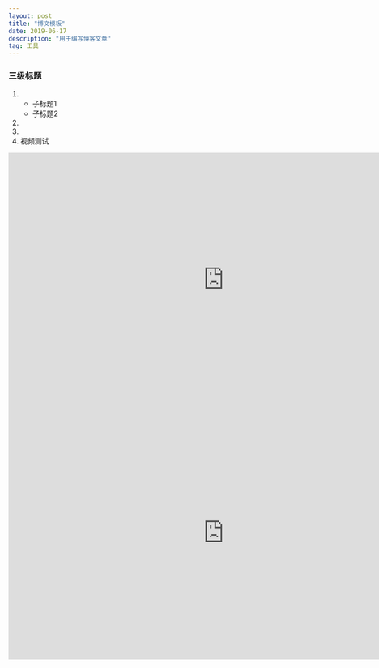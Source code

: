 ```yaml
---
layout: post
title: "博文模板"
date: 2019-06-17
description: "用于编写博客文章"
tag: 工具
---
```


### 三级标题

1.  
   *   子标题1
     * 子标题2
2.  
3.  
4.  视频测试
<iframe 
src="https://openload.co/embed/g5FcAMvIwOM/" scrolling="no" frameborder="0" width="850" height="500" allowfullscreen="true" webkitallowfullscreen="true" mozallowfullscreen="true">
</iframe>

<iframe 
src="https://openload.co/embed/ZHj19eko1Rg/" scrolling="no" frameborder="0" width="850" height="500" allowfullscreen="true" webkitallowfullscreen="true" mozallowfullscreen="true">
</iframe>
